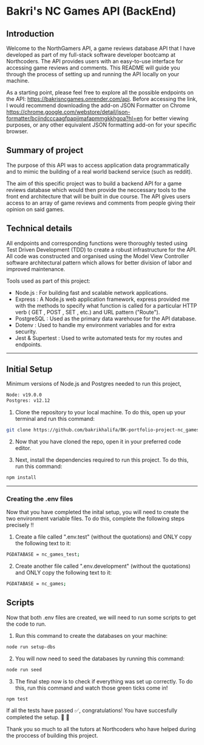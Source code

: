 # Bakri's NC Games API (BackEnd)

## Introduction

Welcome to the NorthGamers API, a game reviews database API that I have developed as part of my full-stack software developer bootcamp at Northcoders. The API provides users with an easy-to-use interface for accessing game reviews and comments. This README will guide you through the process of setting up and running the API locally on your machine.

As a starting point, please feel free to explore all the possible endpoints on the API: https://bakrisncgames.onrender.com/api. Before accessing the link, I would recommend downloading the add-on JSON Formatter on Chrome https://chrome.google.com/webstore/detail/json-formatter/bcjindcccaagfpapjjmafapmmgkkhgoa?hl=en for better viewing purposes, or any other equivalent JSON formatting add-on for your specific browser.

## Summary of project

The purpose of this API was to access application data programmatically and to mimic the building of a real world backend service (such as reddit).

The aim of this specific project was to build a backend API for a game reviews database which would then provide the neccessary tools to the front end architecture that will be built in due course. The API gives users access to an array of game reviews and comments from people giving their opinion on said games.

## Technical details

All endpoints and corresponding functions were thoroughly tested using Test Driven Development (TDD) to create a robust infrastructure for the API. All code was constructed and organised using the Model View Controller software architectural pattern which allows for better division of labor and improved maintenance.

Tools used as part of this project:

- Node.js : For building fast and scalable network applications.
- Express : A Node.js web application framework, express provided me with the methods to specify what function is called for a particular HTTP verb ( GET , POST , SET , etc.) and URL pattern ("Route").
- PostgreSQL : Used as the primary data warehouse for the API database.
- Dotenv : Used to handle my environment variables and for extra security.
- Jest & Supertest : Used to write automated tests for my routes and endpoints.

---

## Initial Setup

Minimum versions of Node.js and Postgres needed to run this project,

```bash
Node: v19.0.0
Postgres: v12.12
```

1. Clone the repository to your local machine. To do this, open up your terminal and run this command:

```bash
git clone https://github.com/bakrikhalifa/BK-portfolio-project-nc_games.git
```

2. Now that you have cloned the repo, open it in your preferred code editor.

3. Next, install the dependencies required to run this project. To do this, run this command:

```bash
npm install
```

---

### Creating the .env files

Now that you have completed the inital setup, you will need to create the two environment variable files. To do this, complete the following steps precisely :bangbang:

1. Create a file called ".env.test" (without the quotations) and ONLY copy the following text to it:

```bash
PGDATABASE = nc_games_test;
```

2. Create another file called ".env.development" (without the quotations) and ONLY copy the following text to it:

```bash
PGDATABASE = nc_games;
```

## Scripts

Now that both .env files are created, we will need to run some scripts to get the code to run.

1. Run this command to create the databases on your machine:

```bash
node run setup-dbs
```

2. You will now need to seed the databases by running this command:

```bash
node run seed
```

3. The final step now is to check if everything was set up correctly. To do this, run this command and watch those green ticks come in!

```bash
npm test
```

If all the tests have passed :white_check_mark:, congratulations! You have succesfully completed the setup. :partying_face:	:tada:

Thank you so much to all the tutors at Northcoders who have helped during the proccess of building this project. 
